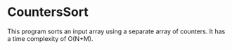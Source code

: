 CountersSort
============

This program sorts an input array using a separate array of counters. It has a time complexity of O(N+M).
